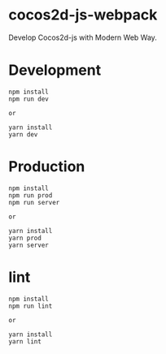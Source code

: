 # cocos2d-js-webpack
Develop Cocos2d-js with Modern Web Way.

# Development
```
npm install
npm run dev

or

yarn install
yarn dev
```

# Production
```
npm install
npm run prod
npm run server

or

yarn install
yarn prod
yarn server
```

# lint
```
npm install
npm run lint

or

yarn install
yarn lint
```
